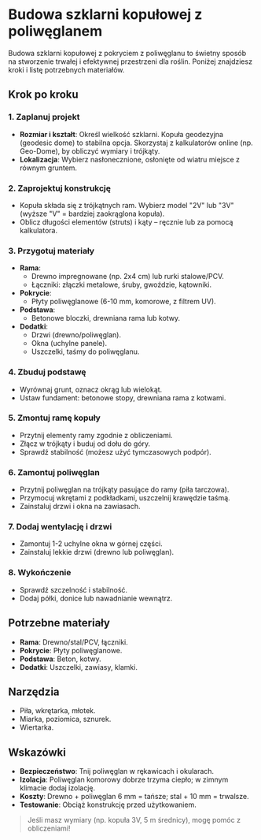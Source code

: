 # Budowa szklarni kopułowej z poliwęglanem

Budowa szklarni kopułowej z pokryciem z poliwęglanu to świetny sposób na stworzenie trwałej i efektywnej przestrzeni dla roślin. Poniżej znajdziesz kroki i listę potrzebnych materiałów.

## Krok po kroku

### 1. Zaplanuj projekt
- **Rozmiar i kształt**: Określ wielkość szklarni. Kopuła geodezyjna (geodesic dome) to stabilna opcja. Skorzystaj z kalkulatorów online (np. Geo-Dome), by obliczyć wymiary i trójkąty.
- **Lokalizacja**: Wybierz nasłonecznione, osłonięte od wiatru miejsce z równym gruntem.

### 2. Zaprojektuj konstrukcję
- Kopuła składa się z trójkątnych ram. Wybierz model "2V" lub "3V" (wyższe "V" = bardziej zaokrąglona kopuła).
- Oblicz długości elementów (struts) i kąty – ręcznie lub za pomocą kalkulatora.

### 3. Przygotuj materiały
- **Rama**:  
  - Drewno impregnowane (np. 2x4 cm) lub rurki stalowe/PCV.  
  - Łączniki: złączki metalowe, śruby, gwoździe, kątowniki.  
- **Pokrycie**:  
  - Płyty poliwęglanowe (6-10 mm, komorowe, z filtrem UV).  
- **Podstawa**:  
  - Betonowe bloczki, drewniana rama lub kotwy.  
- **Dodatki**:  
  - Drzwi (drewno/poliwęglan).  
  - Okna (uchylne panele).  
  - Uszczelki, taśmy do poliwęglanu.

### 4. Zbuduj podstawę
- Wyrównaj grunt, oznacz okrąg lub wielokąt.  
- Ustaw fundament: betonowe stopy, drewniana rama z kotwami.

### 5. Zmontuj ramę kopuły
- Przytnij elementy ramy zgodnie z obliczeniami.  
- Złącz w trójkąty i buduj od dołu do góry.  
- Sprawdź stabilność (możesz użyć tymczasowych podpór).

### 6. Zamontuj poliwęglan
- Przytnij poliwęglan na trójkąty pasujące do ramy (piła tarczowa).  
- Przymocuj wkrętami z podkładkami, uszczelnij krawędzie taśmą.  
- Zainstaluj drzwi i okna na zawiasach.

### 7. Dodaj wentylację i drzwi
- Zamontuj 1-2 uchylne okna w górnej części.  
- Zainstaluj lekkie drzwi (drewno lub poliwęglan).

### 8. Wykończenie
- Sprawdź szczelność i stabilność.  
- Dodaj półki, donice lub nawadnianie wewnątrz.

## Potrzebne materiały
- **Rama**: Drewno/stal/PCV, łączniki.  
- **Pokrycie**: Płyty poliwęglanowe.  
- **Podstawa**: Beton, kotwy.  
- **Dodatki**: Uszczelki, zawiasy, klamki.

## Narzędzia
- Piła, wkrętarka, młotek.  
- Miarka, poziomica, sznurek.  
- Wiertarka.

## Wskazówki
- **Bezpieczeństwo**: Tnij poliwęglan w rękawicach i okularach.  
- **Izolacja**: Poliwęglan komorowy dobrze trzyma ciepło; w zimnym klimacie dodaj izolację.  
- **Koszty**: Drewno + poliwęglan 6 mm = tańsze; stal + 10 mm = trwalsze.  
- **Testowanie**: Obciąż konstrukcję przed użytkowaniem.

> Jeśli masz wymiary (np. kopuła 3V, 5 m średnicy), mogę pomóc z obliczeniami!